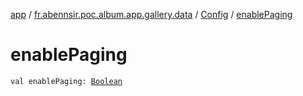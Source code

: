 [app](../../index.md) / [fr.abennsir.poc.album.app.gallery.data](../index.md) / [Config](index.md) / [enablePaging](./enable-paging.md)

# enablePaging

`val enablePaging: `[`Boolean`](https://kotlinlang.org/api/latest/jvm/stdlib/kotlin/-boolean/index.html)